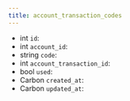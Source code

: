 ```yaml
---
title: account_transaction_codes  
---
```


- <span class="type">int</span>  <span class="v-identifier">`id`</span>:
- <span class="type">int</span>  <span class="v-identifier">`account_id`</span>:
- <span class="type">string</span>  <span class="v-identifier">`code`</span>:
- <span class="type">int</span>  <span class="v-identifier">`account_transaction_id`</span>:
- <span class="type">bool</span>  <span class="v-identifier">`used`</span>:
- <span class="type">Carbon</span>  <span class="v-identifier">`created_at`</span>:
- <span class="type">Carbon</span>  <span class="v-identifier">`updated_at`</span>:

